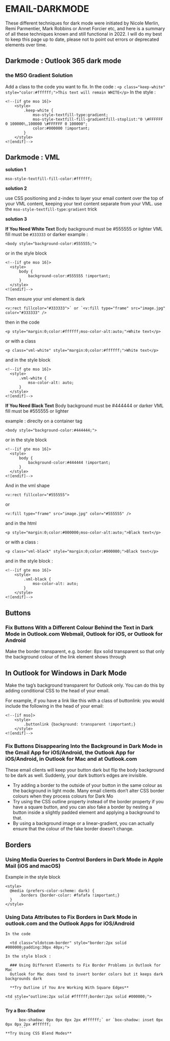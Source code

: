 # EMAIL-DARKMODE
These different techniques for dark mode were initiated by Nicole Merlin, Remi Parmentier, Mark Robbins or Annet Forcier etc, and here is a summary of all these techniques known and still functional in 2022. I will do my best to keep this page up to date, please not to point out errors or deprecated elements over time.


## Darkmode : Outlook 365 dark mode

### the MSO Gradient Solution

Add a class to the code you want to fix. 
In the code :
`<p class="keep-white" style="color:#ffffff;">This text will remain WHITE</p>`
In the style :
```
<!--[if gte mso 16]>
    <style>
        .keep-white {
            mso-style-textfill-type:gradient;
            mso-style-textfill-fill-gradientfill-stoplist:"0 \#FFFFFF 0 100000\,100000 \#FFFFFF 0 100000";
            color:#000000 !important;
        }
    </style>
<![endif]-->
```

## Darkmode : VML

**solution 1**
```
mso-style-textfill-fill-color:#ffffff;
```

**solution 2**

 use CSS positioning and z-index to layer your email content over the top of your VML content, keeping your text content separate from your VML. 
 use the `mso-style-textfill-type:gradient` trick
 
**solution 3**

 **If You Need White Text**
Body background must be #555555 or lighter
VML fill must be `#333333` or darker
example : 
```
<body style="background-color:#555555;">
```
  or in the style block
  ```
  <!--[if gte mso 16]>
    <style>
        body {
            background-color:#555555 !important;
        }
    </style>
<![endif]-->
```
  
  Then ensure your vml element is dark
  
```
<v:rect fillcolor="#333333">` or `<v:fill type="frame" src="image.jpg" color="#333333" />
```
  then in the code
 ```
 <p style="margin:0;color:#ffffff;mso-color-alt:auto;">White text</p>
 ```
  
  or with a class
```
<p class="vml-white" style="margin:0;color:#ffffff;">White text</p>
```
  and in the style block
  ```
  <!--[if gte mso 16]>
    <style>
        .vml-white {
            mso-color-alt: auto;
        }
    </style>
<![endif]-->
```
  
**If You Need Black Text**
Body background must be #444444 or darker
VML fill must be #555555 or lighter

example : direclty on a container tag
```
<body style="background-color:#444444;">
```
or in the style block
  ```
  <!--[if gte mso 16]>
    <style>
        body {
            background-color:#444444 !important;
        }
    </style>
<![endif]-->
```
  And in the vml shape
  
```
<v:rect fillcolor="#555555">
```
or 
```
<v:fill type="frame" src="image.jpg" color="#555555" />
```
  

and in the html
```
<p style="margin:0;color:#000000;mso-color-alt:auto;">Black text</p>
```
  
  or with a class :
  
```
<p class="vml-black" style="margin:0;color:#000000;">Black text</p>
```
  
  and in the style block : 
```
<!--[if gte mso 16]>
    <style>
        .vml-black {
            mso-color-alt: auto;
        }
    </style>
<![endif]-->
```
  ## Buttons
  ### Fix Buttons With a Different Colour Behind the Text in Dark Mode in Outlook.com Webmail, Outlook for iOS, or Outlook for Android
  Make the border transparent, e.g. border: 8px solid transparent so that only the background colour of the link element shows through
  ## In Outlook for Windows in Dark Mode
  Make the <a> tag’s background transparent for Outlook only. You can do this by adding conditional CSS to the head of your email.

For example, if you have a link like this with a class of buttonlink: <a class="buttonlink"> you would include the following in the head of your email:
  
```
<!--[if mso]>
    <style>
        .buttonlink {background: transparent !important;}
    </style>
<![endif]-->
```
  ### Fix Buttons Disappearing Into the Background in Dark Mode in the Gmail App for iOS/Android, the Outlook App for iOS/Android, in Outlook for Mac and at Outlook.com
  These email clients will keep your button dark but flip the body background to be dark as well. Suddenly, your dark button’s edges are invisible.
  
  - Try adding a border to the outside of your button in the same colour as the background in light mode. Many email clients don’t alter CSS border colours when they process colours for Dark Mo
  - Try using the CSS outline property instead of the border property if you have a square button, and you can also fake a border by nesting a button inside a slightly padded element and applying a background to that. 
  - By using a background image or a linear-gradient, you can actually ensure that the colour of the fake border doesn’t change.
  
  
  ## Borders
  ### Using Media Queries to Control Borders in Dark Mode in Apple Mail (iOS and macOS)
  
  Example in the style block 
  ```
  <style>
    @media (prefers-color-scheme: dark) {
        .borders {border-color: #fafafa !important;}
    }
</style>
```

### Using Data Attributes to Fix Borders in Dark Mode in outlook.com and the Outlook Apps for iOS/Android

	In the code
  ```
	<td class="oldotcom-border" style="border:2px solid #000000;padding:30px 40px;">
		```
  In the style block :
  ```
  <style>
    [data-ogsc] .oldotcom-border, 
    [data-ogsc] .oldotcom-border .btnlink {
        border: 2px solid white !important;
    }
</style>
```
  ### Using Different Elements to Fix Border Problems in Outlook for Mac
  Outlook for Mac does tend to invert border colors but it keeps dark backgrounds dark
  
  **Try Outline if You Are Working With Square Edges**
  ```
	<td style="outline:2px solid #ffffff;border:2px solid #000000;">
		```
  **Try a Box-Shadow**
  ```
		box-shadow: 0px 0px 0px 2px #ffffff;` or `box-shadow: inset 0px 0px 0px 2px #ffffff;
		```
  **Try Using CSS Blend Modes**
  
